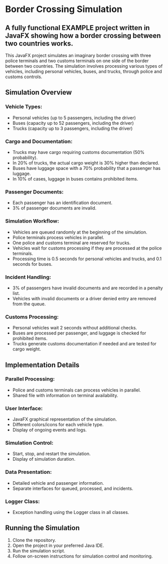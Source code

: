 # Border Crossing Simulation

## A fully functional EXAMPLE project written in JavaFX showing how a border crossing between two countries works.

This JavaFX project simulates an imaginary border crossing with three police terminals and two customs terminals on one side of the border between two countries. The simulation involves processing various types of vehicles, including personal vehicles, buses, and trucks, through police and customs controls.

## Simulation Overview

### Vehicle Types:

  - Personal vehicles (up to 5 passengers, including the driver)
  - Buses (capacity up to 52 passengers, including the driver)
  - Trucks (capacity up to 3 passengers, including the driver)

### Cargo and Documentation:

  - Trucks may have cargo requiring customs documentation (50% probability).
  - In 20% of trucks, the actual cargo weight is 30% higher than declared.
  - Buses have luggage space with a 70% probability that a passenger has luggage.
  - In 10% of cases, luggage in buses contains prohibited items.

### Passenger Documents:

  - Each passenger has an identification document.
  - 3% of passenger documents are invalid.

### Simulation Workflow:

  - Vehicles are queued randomly at the beginning of the simulation.
  - Police terminals process vehicles in parallel.
  - One police and customs terminal are reserved for trucks.
  - Vehicles wait for customs processing if they are processed at the police terminals.
  - Processing time is 0.5 seconds for personal vehicles and trucks, and 0.1 seconds for buses.

### Incident Handling:

  - 3% of passengers have invalid documents and are recorded in a penalty list.
  - Vehicles with invalid documents or a driver denied entry are removed from the queue. 

### Customs Processing:

  - Personal vehicles wait 2 seconds without additional checks.
  - Buses are processed per passenger, and luggage is checked for prohibited items.
  - Trucks generate customs documentation if needed and are tested for cargo weight.

## Implementation Details

### Parallel Processing:

  - Police and customs terminals can process vehicles in parallel.
  - Shared file with information on terminal availability.

### User Interface:

  - JavaFX graphical representation of the simulation.
  - Different colors/icons for each vehicle type.
  - Display of ongoing events and logs.

### Simulation Control:

  - Start, stop, and restart the simulation.
  - Display of simulation duration.

### Data Presentation:

  - Detailed vehicle and passenger information.
  - Separate interfaces for queued, processed, and incidents.

### Logger Class:

  - Exception handling using the Logger class in all classes.
  
## Running the Simulation

  1. Clone the repository.
  2. Open the project in your preferred Java IDE.
  3. Run the simulation script.
  4. Follow on-screen instructions for simulation control and monitoring.

